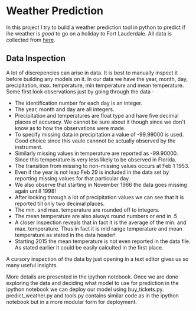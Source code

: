 # Weather Prediction

In this project I try to build a weather prediction tool in python to predict if ihe weather is *good* to go on a holiday to Fort Lauderdale. All data is collected from [here](https://climatecenter.fsu.edu/products-services/data). 

## Data Inspection 

A lot of discrepencies can arise in data. It is best to manually inspect it before building any models on it. In our data we have the year, month, day, precipitation, max. temperature, min temperature and mean temperature. Some first look observations just by going through the data - 

* The identification number for each day is an integer. 
* The year, month and day are all integers. 
* Precipitation and temperatures are float type and have five decimal places of accuracy. We cannot be sure about it though since we don't know as to how the observations were made. 
* To specify missing data in precipitation a value of -99.99000 is used. Good choice since this vaule cannnot be actually observed by the instrument. 
* Similarly missing values in temperature are reported as -99.90000. Since this temperature is very less likely to be observed in Florida. 
* The transition from missing to non-missing values occurs at Feb 1 1953.
* Even if the year is not leap Feb 29 is included in the data set by reporting missing values for that particular day. 
* We also observe that starting in November 1966 the data goes missing again untill 1998! 
* After looking through a lot of precipitation values we can see that it is reported till only two decimal places. 
* The min. and max. temperature are rounded off to integers. 
* The mean temperature are also always round numbers or end in .5 
* A closer inspection reveals that in fact it is the average of the min. and max. temperature. Thus in fact it is mid range temperature and mean temperature as stated in the data header! 
* Starting 2015 the mean temperature is not even reported in the data file. As stated earlier it could be easily calculted in the first place. 

A cursory inspection of the data by just opening in a text editor gives us so many useful insights. 

More details are presented in the ipython notebook. Once we are done exploring the data and deciding what model to use for prediction in the ipython notebook we can deploy our model using buy_tickets.py. predict_weather.py and tools.py contains similar code as in the ipython notebook but in a more modular form for deployment. 
